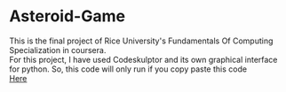 # Asteroid-Game

This is the final project of Rice University's Fundamentals Of Computing Specialization in coursera.  
For this project, I have used Codeskulptor and its own graphical interface for python. So, this code will only run if you copy paste this code  
[Here](http://www.codeskulptor.org/)  
